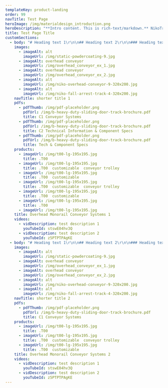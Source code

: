 ```yaml
---
templateKey: product-landing
order: 99
navTitle: Test Page
heroImage: /img/materialdesign_introduction.png
heroDescription: "**Intro content. This is rich-text/markdown.** NikoTrack is of cold rolled steel manufacture and supplied in standard 6 meter lengths in either plain, zinc plated, or stainless steel. Due to the design of the tapered sides this reduces the possibility of a build up of dust, thus assuring smooth running characteristics of the trolleys.\r\n\r\n* item 1\r\n* item 2"
title: Test Page Title
customSections:
  - body: "# Heading text 1\r\n\n## Heading text 2\r\n\n### Heading text 3\r\n\n#### Heading text 4\r\n\n##### Heading text 5\r\n\n###### Heading text 6\r\n\nNikoTrack’s six profiles are immobile without their trolleys. **NikoTrack’s trolleys come in a variety of styles, all with different applications in mind**, most offered in every profile series, while some are specific to larger or smaller profiles.\r\n\r\n_The trolleys pictured below are designated with partial part numbers. Each trolleys full part number is always prefixed with a track profile number (21, 23, 24 etc.)_\r\n\n**TROLLEY SWL (Kg)**\r\n\r\nSERIES | 21 | 23 | 24 | 25 | 26 | 27\r\n--- | --- | --- | --- | --- | --- | ---\r\n2 Wheel | 10 | 20 | 40 | 100 | 200 | 400\r\n4 Wheel | 20 | 40 | 80 | 200 | 400 | 800\r\nFlight Bar | 40 | 80 | 160 | 400 | 800 | 1600"
    images:
      - imageAlt: alt
        imageUrl: /img/static-powdercoating-9.jpg
      - imageAlt: overhead conveyor
        imageUrl: /img/overhead_conveyor_ex_1.jpg
      - imageAlt: overhead conveyor
        imageUrl: /img/overhead_conveyor_ex_2.jpg
      - imageAlt: alt
        imageUrl: /img/niko-overhead-conveyor-9-320x200.jpg
      - imageAlt: alt
        imageUrl: /img/niko-fall-arrest-track-4-320x200.jpg
    navTitle: shorter title 1
    pdfs:
      - pdfThumb: /img/pdf-placeholder.png
        pdfUrl: /img/b-heavy-duty-sliding-door-track-brochure.pdf
        title: C1 Conveyor Systems
      - pdfThumb: /img/pdf-placeholder.png
        pdfUrl: /img/b-heavy-duty-sliding-door-track-brochure.pdf
        title: C2 Technical Information & Component Specs
      - pdfThumb: /img/pdf-placeholder.png
        pdfUrl: /img/b-heavy-duty-sliding-door-track-brochure.pdf
        title: Tech & Component Specs
    products:
      - imageUrl: /img/t00-lg-195x195.jpg
        title: .T00
      - imageUrl: /img/t00-lg-195x195.jpg
        title: .T00  customizable  conveyor trolley
      - imageUrl: /img/t00-lg-195x195.jpg
        title: .T00  customizable
      - imageUrl: /img/t00-lg-195x195.jpg
        title: .T00  customizable  conveyor trolley
      - imageUrl: /img/t00-lg-195x195.jpg
        title: .T00  customizable
      - imageUrl: /img/t00-lg-195x195.jpg
        title: .T00
      - imageUrl: /img/t00-lg-195x195.jpg
    title: Overhead Monorail Conveyor Systems 1
    videos:
      - vidDescription: test description 1
        youTubeId: stswE04hv3Q
      - vidDescription: test description 2
        youTubeId: z5PTPTPAgKE
  - body: "# Heading text 1\r\n\n## Heading text 2\r\n\n### Heading text 3\r\n\n#### Heading text 4\r\n\n##### Heading text 5\r\n\n###### Heading text 6\r\n\nNikoTrack’s six profiles are immobile without their trolleys. **NikoTrack’s trolleys come in a variety of styles, all with different applications in mind**, most offered in every profile series, while some are specific to larger or smaller profiles.\r\n\r\n_The trolleys pictured below are designated with partial part numbers. Each trolleys full part number is always prefixed with a track profile number (21, 23, 24 etc.)_\r\n\n**TROLLEY SWL (Kg)**\r\n\r\nSERIES | 21 | 23 | 24 | 25 | 26 | 27\r\n--- | --- | --- | --- | --- | --- | ---\r\n2 Wheel | 10 | 20 | 40 | 100 | 200 | 400\r\n4 Wheel | 20 | 40 | 80 | 200 | 400 | 800\r\nFlight Bar | 40 | 80 | 160 | 400 | 800 | 1600"
    images:
      - imageAlt: alt
        imageUrl: /img/static-powdercoating-9.jpg
      - imageAlt: overhead conveyor
        imageUrl: /img/overhead_conveyor_ex_1.jpg
      - imageAlt: overhead conveyor
        imageUrl: /img/overhead_conveyor_ex_2.jpg
      - imageAlt: alt
        imageUrl: /img/niko-overhead-conveyor-9-320x200.jpg
      - imageAlt: alt
        imageUrl: /img/niko-fall-arrest-track-4-320x200.jpg
    navTitle: shorter title 2
    pdfs:
      - pdfThumb: /img/pdf-placeholder.png
        pdfUrl: /img/b-heavy-duty-sliding-door-track-brochure.pdf
        title: C1 Conveyor Systems
    products:
      - imageUrl: /img/t00-lg-195x195.jpg
        title: .T00
      - imageUrl: /img/t00-lg-195x195.jpg
        title: .T00  customizable  conveyor trolley
      - imageUrl: /img/t00-lg-195x195.jpg
        title: .T00  customizable
    title: Overhead Monorail Conveyor Systems 2
    videos:
      - vidDescription: test description 1
        youTubeId: stswE04hv3Q
      - vidDescription: test description 2
        youTubeId: z5PTPTPAgKE
---
```


